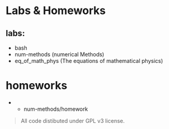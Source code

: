 # Labs & Homeworks

## labs:
* bash
* num-methods (numerical Methods)
* eq_of_math_phys (The equations of mathematical physics)

# homeworks
* * num-methods/homework

> All code distibuted under GPL v3 license.
